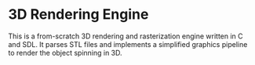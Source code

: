 # 3D Rendering Engine 

This is a from-scratch 3D rendering and rasterization engine written in C and SDL. It parses STL files and implements a simplified graphics pipeline to render the object spinning in 3D.
